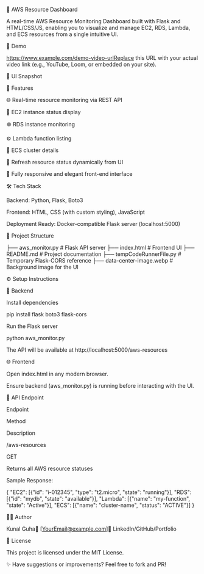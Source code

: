 🚀 AWS Resource Dashboard



A real-time AWS Resource Monitoring Dashboard built with Flask and HTML/CSS/JS, enabling you to visualize and manage EC2, RDS, Lambda, and ECS resources from a single intuitive UI.

🎥 Demo

https://www.example.com/demo-video-urlReplace this URL with your actual video link (e.g., YouTube, Loom, or embedded on your site).

📸 UI Snapshot



🧠 Features

🌐 Real-time resource monitoring via REST API

💽 EC2 instance status display

🟔 RDS instance monitoring

⚙️ Lambda function listing

🧵 ECS cluster details

🔁 Refresh resource status dynamically from UI

🌈 Fully responsive and elegant front-end interface

🛠️ Tech Stack

Backend: Python, Flask, Boto3

Frontend: HTML, CSS (with custom styling), JavaScript

Deployment Ready: Docker-compatible Flask server (localhost:5000)

📁 Project Structure

├── aws_monitor.py              # Flask API server
├── index.html                  # Frontend UI
├── README.md                   # Project documentation
├── tempCodeRunnerFile.py       # Temporary Flask-CORS reference
├── data-center-image.webp      # Background image for the UI

⚙️ Setup Instructions

🐍 Backend

Install dependencies

pip install flask boto3 flask-cors

Run the Flask server

python aws_monitor.py

The API will be available at http://localhost:5000/aws-resources

🌐 Frontend

Open index.html in any modern browser.

Ensure backend (aws_monitor.py) is running before interacting with the UI.

📡 API Endpoint

Endpoint

Method

Description

/aws-resources

GET

Returns all AWS resource statuses

Sample Response:

{
  "EC2": [{"id": "i-012345", "type": "t2.micro", "state": "running"}],
  "RDS": [{"id": "mydb", "state": "available"}],
  "Lambda": [{"name": "my-function", "state": "Active"}],
  "ECS": [{"name": "cluster-name", "status": "ACTIVE"}]
}

🙇‍♂️ Author

Kunal Guha📧 [YourEmail@example.com]🔗 LinkedIn/GitHub/Portfolio

📃 License

This project is licensed under the MIT License.

✨ Have suggestions or improvements? Feel free to fork and PR!
